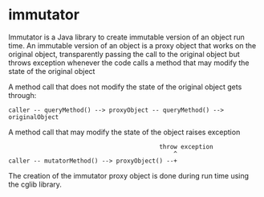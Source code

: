 immutator
=========

Immutator is a Java library to create immutable version of an object run time.
An immutable version of an object is a proxy object that works on the original object, transparently
passing the call to the original object but throws exception whenever the code calls a method that may
modify the state of the original object

A method call that does not modify the state of the original object gets through:

```
caller -- queryMethod() --> proxyObject -- queryMethod() --> originalObject
```

A method call that may modify the state of the object raises exception

```
                                          throw exception
                                              ^
caller -- mutatorMethod() --> proxyObject() --+
```

The creation of the immutator proxy object is done during run time using the cglib library.


